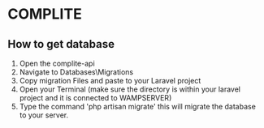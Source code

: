 # COMPLITE
## How to get database
1. Open the complite-api
2. Navigate to Databases\Migrations
3. Copy migration Files and paste to your Laravel project
4. Open your Terminal (make sure the directory is within your laravel project and it is connected to WAMPSERVER)
5. Type the command 'php artisan migrate' this will migrate the database to your server.
